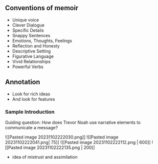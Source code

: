 ## Conventions of memoir 
- Unique voice
- Clever Dialogue
- Specific Details
- Snappy Sentences
- Emotions, Thoughts, Feelings
- Reflection and Honesty
- Descriptive Setting
- Figurative Language
- Vivid Relationships
- Powerful Verbs
## Annotation
- Look for rich ideas
- And look for features
### Sample Introduction
Guiding question: How does Trevor Noah use narrative elements to communicate a message?

![[Pasted image 20231102222030.png]]
![[Pasted image 20231102222041.png| 75]]
![[Pasted image 20231102222112.png | 600]]
![[Pasted image 20231102222135.png | 200]]
- idea of mistrust and assimilation
